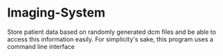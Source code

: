 # Imaging-System
Store patient data based on randomly generated dcm files and be able to access this information easily. For simplicity's sake, this program uses a command line interface
